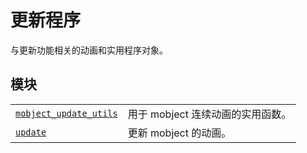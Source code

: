 # 更新程序

与更新功能相关的动画和实用程序对象。

## 模块

|||
|-|-|
[`mobject_update_utils`]()|用于 mobject 连续动画的实用函数。
[`update`]()|更新 mobject 的动画。
